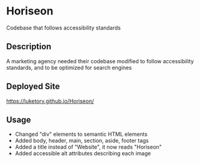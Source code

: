 # Horiseon
Codebase that follows accessibility standards

## Description
A marketing agency needed their codebase modified to follow accessibility standards, and to be optimized for search engines

## Deployed Site
https://luketorv.github.io/Horiseon/

## Usage
<ul>
                <li>
                    <a >Changed "div" elements to semantic HTML elements</a>
                </li>
                <li>
                    <a >Added body, header, main, section, aside, footer tags</a>
                </li>
                <li>
                    <a >Added a title instead of "Website", it now reads "Horiseon"</a>
  </li>
  <li>
    <a >Added accessible alt attributes describing each image</a>
  </li>
  
        

